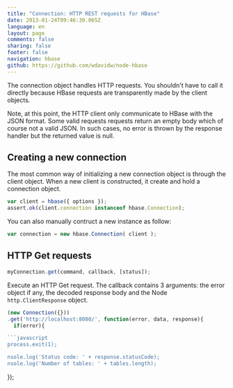 ```yaml
---
title: "Connection: HTTP REST requests for HBase"
date: 2013-01-24T09:46:30.065Z
language: en
layout: page
comments: false
sharing: false
footer: false
navigation: hbase
github: https://github.com/wdavidw/node-hbase
---
```


The connection object handles HTTP requests. You shouldn't 
have to call it directly because HBase requests are transparently 
made by the client objects.

Note, at this point, the HTTP client only communicate to 
HBase with the JSON format. Some valid requests requests return 
an empty body which of course not a valid JSON. In such cases, 
no error is thrown by the response handler but the returned value 
is null.

Creating a new connection
-------------------------

The most common way of initializing a new connection object 
is through the client object. When a new client is constructed, 
it create and hold a connection object.

```javascript
var client = hbase({ options });
assert.ok(client.connection instanceof hbase.Connection);
```

You can also manually contruct a new instance as follow:

```javascript
var connection = new hbase.Connection( client );
```

HTTP Get requests
-----------------

```javascript
myConnection.get(command, callback, [status]);
```

Execute an HTTP Get request. The callback contains 3 arguments: the error object if any, the decoded response body and the Node `http.ClientResponse` object.

```javascript
(new Connection({}))
.get('http://localhost:8080/', function(error, data, response){
  if(error){

```javascript
process.exit(1);

nsole.log('Status code: ' + response.statusCode);
nsole.log('Number of tables: ' + tables.length);
```

});
```
